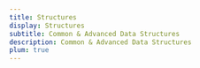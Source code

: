 ```yaml
---
title: Structures
display: Structures
subtitle: Common & Advanced Data Structures
description: Common & Advanced Data Structures
plum: true
---
```


<ListAllQuestions module="structures" />
